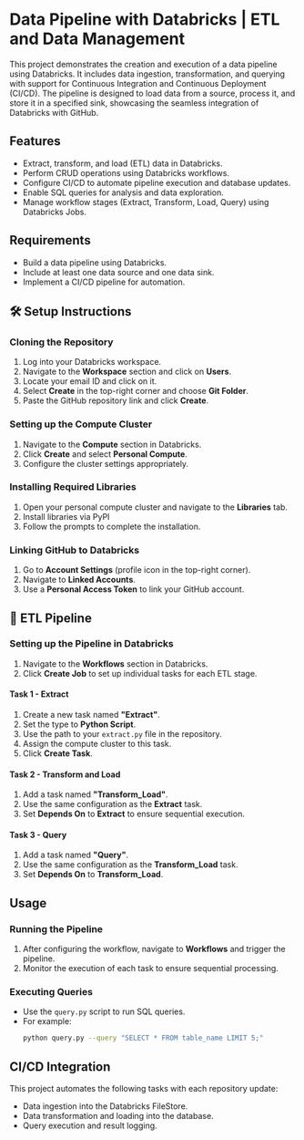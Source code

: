# Data Pipeline with Databricks | ETL and Data Management 
This project demonstrates the creation and execution of a data pipeline using Databricks. It includes data ingestion, transformation, and querying with support for Continuous Integration and Continuous Deployment (CI/CD). The pipeline is designed to load data from a source, process it, and store it in a specified sink, showcasing the seamless integration of Databricks with GitHub.

## Features
- Extract, transform, and load (ETL) data in Databricks.
- Perform CRUD operations using Databricks workflows.
- Configure CI/CD to automate pipeline execution and database updates.
- Enable SQL queries for analysis and data exploration.
- Manage workflow stages (Extract, Transform, Load, Query) using Databricks Jobs.

## Requirements
- Build a data pipeline using Databricks.
- Include at least one data source and one data sink.
- Implement a CI/CD pipeline for automation.

## 🛠️ Setup Instructions

### Cloning the Repository
1. Log into your Databricks workspace.
2. Navigate to the **Workspace** section and click on **Users**.
3. Locate your email ID and click on it.
4. Select **Create** in the top-right corner and choose **Git Folder**.
5. Paste the GitHub repository link and click **Create**.

### Setting up the Compute Cluster
1. Navigate to the **Compute** section in Databricks.
2. Click **Create** and select **Personal Compute**.
3. Configure the cluster settings appropriately.

### Installing Required Libraries
1. Open your personal compute cluster and navigate to the **Libraries** tab.
2. Install libraries via PyPI
3. Follow the prompts to complete the installation.

### Linking GitHub to Databricks
1. Go to **Account Settings** (profile icon in the top-right corner).
2. Navigate to **Linked Accounts**.
3. Use a **Personal Access Token** to link your GitHub account.

## 🚀 ETL Pipeline

### Setting up the Pipeline in Databricks
1. Navigate to the **Workflows** section in Databricks.
2. Click **Create Job** to set up individual tasks for each ETL stage.

#### Task 1 - Extract
1. Create a new task named **"Extract"**.
2. Set the type to **Python Script**.
3. Use the path to your `extract.py` file in the repository.
4. Assign the compute cluster to this task.
5. Click **Create Task**.

#### Task 2 - Transform and Load
1. Add a task named **"Transform_Load"**.
2. Use the same configuration as the **Extract** task.
3. Set **Depends On** to **Extract** to ensure sequential execution.

#### Task 3 - Query
1. Add a task named **"Query"**.
2. Use the same configuration as the **Transform_Load** task.
3. Set **Depends On** to **Transform_Load**.

## Usage

### Running the Pipeline
1. After configuring the workflow, navigate to **Workflows** and trigger the pipeline.
2. Monitor the execution of each task to ensure sequential processing.

### Executing Queries
- Use the `query.py` script to run SQL queries.
- For example:
  ```bash
  python query.py --query "SELECT * FROM table_name LIMIT 5;"
  ```

## CI/CD Integration
This project automates the following tasks with each repository update:
- Data ingestion into the Databricks FileStore.
- Data transformation and loading into the database.
- Query execution and result logging.
